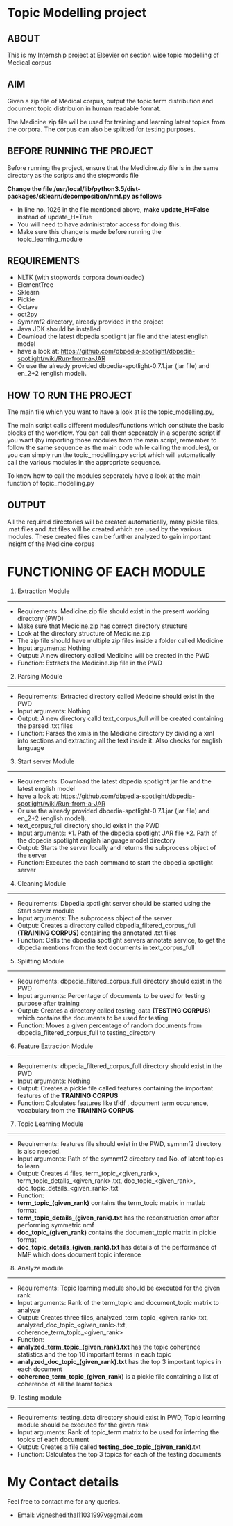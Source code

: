 Topic Modelling project
=========================

ABOUT
--------------------------
This is my Internship project at Elsevier on section wise topic modelling of Medical corpus

AIM
--------------------------
Given a zip file of Medical corpus, output the 
topic term distribution and document topic distribuion in human readable format.

The Medicine zip file will be used for training and learning latent topics
from the corpora. The corpus can also be splitted for testing purposes.

BEFORE RUNNING THE PROJECT
------------------------------
Before running the project, ensure that the Medicine.zip file is in the same
directory as the scripts and the stopwords file

**Change the file /usr/local/lib/python3.5/dist-packages/sklearn/decomposition/nmf.py as follows**
* In line no. 1026 in the file mentioned above, **make update_H=False** instead of update_H=True
* You will need to have administrator access for doing this.
* Make sure this change is made before running the topic_learning_module

REQUIREMENTS
------------------------------
* NLTK (with stopwords corpora downloaded)
* ElementTree
* Sklearn
* Pickle
* Octave
* oct2py
* Symnmf2 directory, already provided in the project
* Java JDK should be installed
* Download the latest dbpedia spotlight jar file and the latest english model
 * have a look at: https://github.com/dbpedia-spotlight/dbpedia-spotlight/wiki/Run-from-a-JAR
 * Or use the already provided dbpedia-spotlight-0.7.1.jar (jar file) and en_2+2 (english model).

HOW TO RUN THE PROJECT
----------------------------
The main file which you want to have a look at is the topic_modelling.py,

The main script calls different modules/functions which constitute the basic blocks of the workflow.
You can call them seperately in a seperate script if you want (by importing those modules from the main script,
 remember to follow the same sequence as the main code while calling the modules), or you can simply run the topic_modelling.py script
which will automatically call the various modules in the appropriate sequence.

To know how to call the modules seperately have a look at the main function of
topic_modelling.py

OUTPUT
-----------------------
All the required directories will be created automatically, many pickle files, 
.mat files and .txt files will be created which are used by the various modules.
These created files can be further analyzed to gain important insight of the Medicine corpus


FUNCTIONING OF EACH MODULE
==============================
1. Extraction Module
------------------------------
* Requirements: Medicine.zip file should exist in the present working directory (PWD)
 * Make sure that Medicine.zip has correct directory structure
 * Look at the directory structure of Medicine.zip
 * The zip file should have multiple zip files inside a folder called Medicine
* Input arguments: Nothing
* Output: A new directory called Medicine will be created in the PWD
* Function: Extracts the Medicine.zip file in the PWD
2. Parsing Module
---------------------------------
* Requirements: Extracted directory called Medcine should exist in the PWD
* Input arguments: Nothing
* Output: A new directory calld text_corpus_full will be created containing the parsed .txt files
* Function: Parses the xmls in the Medicine directory by dividing a xml into sections and extracting all the text inside it. Also checks for english language
3. Start server Module
----------------------------------
* Requirements: Download the latest dbpedia spotlight jar file and the latest english model
 * have a look at: https://github.com/dbpedia-spotlight/dbpedia-spotlight/wiki/Run-from-a-JAR
 * Or use the already provided dbpedia-spotlight-0.7.1.jar (jar file) and en_2+2 (english model).
 * text_corpus_full directory should exist in the PWD
* Input arguments:
 *1. Path of the dbpedia spotlight JAR file
 *2. Path of the dbpedia spotlight english language model directory
* Output: Starts the server locally and returns the subprocess object of the server
* Function: Executes the bash command to start the dbpedia spotlight server
4. Cleaning Module
-----------------------------------
* Requirements: Dbpedia spotlight server should be started using the Start server module
* Input arguments: The subprocess object of the server
* Output: Creates a directory called dbpedia_filtered_corpus_full **(TRAINING CORPUS)** containing the annotated .txt files
* Function: Calls the dbpedia spotlight servers annotate service, to get the dbpedia mentions from the text documents in text_corpus_full
5. Splitting Module
------------------------------------
* Requirements: dbpedia_filtered_corpus_full directory should exist in the PWD
* Input arguments: Percentage of documents to be used for testing purpose after training
* Output: Creates a directory called testing_data **(TESTING CORPUS)** which contains the documents to be used for testing
* Function: Moves a given percentage of random documents from dbpedia_filtered_corpus_full to testing_directory
6. Feature Extraction Module
-------------------------------------
* Requirements: dbpedia_filtered_corpus_full directory should exist in the PWD
* Input arguments: Nothing
* Output: Creates a pickle file called features containing the important features of the **TRAINING CORPUS**
* Function: Calculates features like tfidf , document term occurence, vocabulary from the **TRAINING CORPUS**
7. Topic Learning Module
---------------------------------------
* Requirements: features file should exist in the PWD, symnmf2 directory is also needed.
* Input arguments: Path of the symnmf2 directory and No. of latent topics to learn
* Output: Creates 4 files, term_topic_<given_rank>, term_topic_details_<given_rank>.txt, doc_topic_<given_rank>, doc_topic_details_<given_rank>.txt
* Function:
 * **term_topic_(given_rank)** contains the term_topic matrix in matlab format
 * **term_topic_details_(given_rank).txt** has the reconstruction error after performing symmetric nmf
 * **doc_topic_(given_rank)** contains the document_topic matrix in pickle format
 * **doc_topic_details_(given_rank).txt** has details of the performance of NMF which does document topic inference
8. Analyze module
----------------------------------------
* Requirements: Topic learning module should be executed for the given rank
* Input arguments: Rank of the term_topic and document_topic matrix to analyze
* Output: Creates three files, analyzed_term_topic_<given_rank>.txt, analyzed_doc_topic_<given_rank>.txt, coherence_term_topic_<given_rank>
* Function:
 * **analyzed_term_topic_(given_rank).txt** has the topic coherence statistics and the top 10 important terms in each topic
 * **analyzed_doc_topic_(given_rank).txt** has the top 3 important topics in each document
 * **coherence_term_topic_(given_rank)** is a pickle file containing a list of coherence of all the learnt topics
9. Testing module
-----------------------------------------
* Requirements: testing_data directory should exist in PWD, Topic learning module should be executed for the given rank
* Input arguments: Rank of topic_term matrix to be used for inferring the topics of each document
* Output: Creates a file called **testing_doc_topic_(given_rank)**.txt
* Function: Calculates the top 3 topics for each of the testing documents

My Contact details
==============================
Feel free to contact me for any queries.
* Email: vigneshedithal11031997v@gmail.com